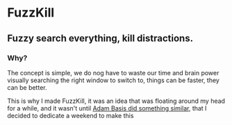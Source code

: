 # FuzzKill
## Fuzzy search everything, kill distractions.

### Why?
The concept is simple, we do nog have to waste our time and brain power visually searching the right window to switch to, things can be faster, they can be better.

This is why I made FuzzKill, it was an idea that was floating around my head for a while, and it wasn't until [Adam Basis did something similar](https://youtu.be/pAbf3jtoovA?si=cK_uLqbNKmXrV02V), that I decided to dedicate a weekend to make this

